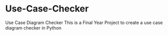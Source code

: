 # Use-Case-Checker
Use Case Diagram Checker This is a Final Year Project to create a use case diagram checker in Python
